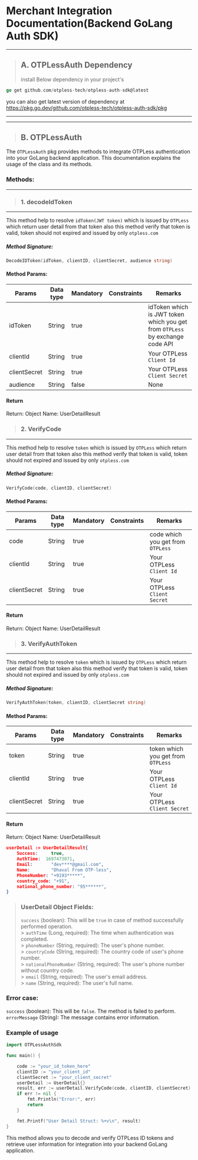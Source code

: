 # Merchant Integration Documentation(Backend GoLang Auth SDK)

---

> ## A. OTPLessAuth Dependency
>
> install Below dependency in your project's

```go
go get github.com/otpless-tech/otpless-auth-sdk@latest
```

you can also get latest version of dependency
at https://pkg.go.dev/github.com/otpless-tech/otpless-auth-sdk/pkg

---

---

> ## B. OTPLessAuth

The `OTPLessAuth` pkg provides methods to integrate OTPLess authentication into your GoLang backend application. This
documentation explains the usage of the class and its methods.

### Methods:

---

> ### 1. decodeIdToken

---

This method help to resolve `idToken(JWT token)` which is issued by `OTPLess` which return user detail
from that token also this method verify that token is valid, token should not expired and
issued by only `otpless.com`

##### Method Signature:

```go
DecodeIDToken(idToken, clientID, clientSecret, audience string)
```

#### Method Params:

| Params       | Data type | Mandatory | Constraints | Remarks                                                                      |
| ------------ | --------- | --------- | ----------- | ---------------------------------------------------------------------------- |
| idToken      | String    | true      |             | idToken which is JWT token which you get from `OTPLess` by exchange code API |
| clientId     | String    | true      |             | Your OTPLess `Client Id`                                                     |
| clientSecret | String    | true      |             | Your OTPLess `Client Secret`                                                 |
| audience     | String    | false     |             | None                                                                         |

#### Return

Return:
Object Name: UserDetailResult

> ### 2. VerifyCode

---

This method help to resolve `token` which is issued by `OTPLess` which return user detail
from that token also this method verify that token is valid, token should not expired and
issued by only `otpless.com`

##### Method Signature:

```go
VerifyCode(code, clientID, clientSecret)
```

#### Method Params:

| Params       | Data type | Mandatory | Constraints | Remarks                           |
| ------------ | --------- | --------- | ----------- | --------------------------------- |
| code         | String    | true      |             | code which you get from `OTPLess` |
| clientId     | String    | true      |             | Your OTPLess `Client Id`          |
| clientSecret | String    | true      |             | Your OTPLess `Client Secret`      |

#### Return

Return:
Object Name: UserDetailResult

> ### 3. VerifyAuthToken

---

This method help to resolve `token` which is issued by `OTPLess` which return user detail
from that token also this method verify that token is valid, token should not expired and
issued by only `otpless.com`

##### Method Signature:

```go
VerifyAuthToken(token, clientID, clientSecret string)
```

#### Method Params:

| Params       | Data type | Mandatory | Constraints | Remarks                            |
| ------------ | --------- | --------- | ----------- | ---------------------------------- |
| token        | String    | true      |             | token which you get from `OTPLess` |
| clientId     | String    | true      |             | Your OTPLess `Client Id`           |
| clientSecret | String    | true      |             | Your OTPLess `Client Secret`       |

#### Return

Return:
Object Name: UserDetailResult

```json
userDetail := UserDetailResult{
    Success:     true,
    AuthTime:  1697473071,
    Email:       "dev****@gmail.com",
    Name:        "Dhaval From OTP-less",
    PhoneNumber: "+9193*****",
    country_code: "+91",
    national_phone_number: "95******",
}
```

> ### UserDetail Object Fields:
>
> `success` (boolean): This will be `true` in case of method successfully performed operation.<br> > `authTime` (Long, required): The time when authentication was completed.<br> > `phoneNumber` (String, required): The user's phone number.<br> > `countryCode` (String, required): The country code of user's phone number.<br> > `nationalPhoneNumber` (String, required): The user's phone number without country code.<br> > `email` (String, required): The user's email address.<br> > `name` (String, required): The user's full name.<br>

### Error case:

`success` (boolean): This will be `false`. The method is failed to perform.<br>
`errorMessage` (String): The message contains error information.<br>

### Example of usage

```go
import OTPLessAuthSdk

func main() {

    code := "your_id_token_here"
    clientID := "your_client_id"
    clientSecret := "your_client_secret"
    userDetail := UserDetail{}
    result, err := userDetail.VerifyCode(code, clientID, clientSecret)
    if err != nil {
        fmt.Println("Error:", err)
        return
    }

    fmt.Printf("User Detail Struct: %+v\n", result)
}


```

This method allows you to decode and verify OTPLess ID tokens and retrieve user information for integration into your
backend GoLang application.
